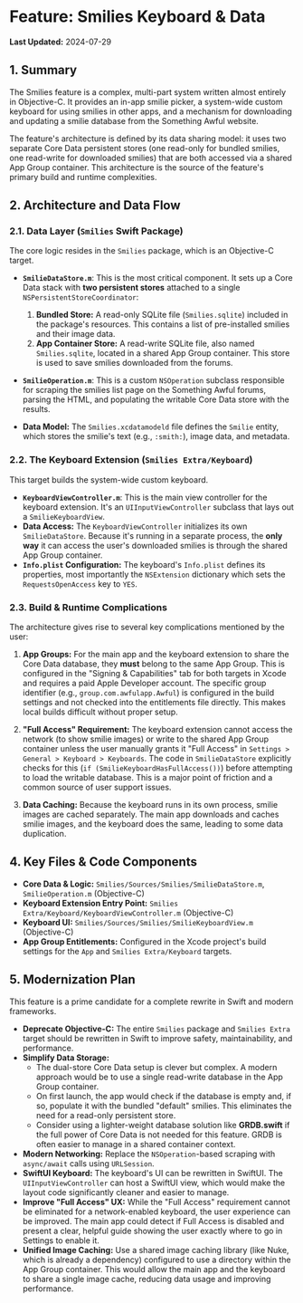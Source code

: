 # Feature: Smilies Keyboard & Data

**Last Updated:** 2024-07-29

## 1. Summary

The Smilies feature is a complex, multi-part system written almost entirely in Objective-C. It provides an in-app smilie picker, a system-wide custom keyboard for using smilies in other apps, and a mechanism for downloading and updating a smilie database from the Something Awful website.

The feature's architecture is defined by its data sharing model: it uses two separate Core Data persistent stores (one read-only for bundled smilies, one read-write for downloaded smilies) that are both accessed via a shared App Group container. This architecture is the source of the feature's primary build and runtime complexities.

## 2. Architecture and Data Flow

### 2.1. Data Layer (`Smilies` Swift Package)

The core logic resides in the `Smilies` package, which is an Objective-C target.

-   **`SmilieDataStore.m`**: This is the most critical component. It sets up a Core Data stack with **two persistent stores** attached to a single `NSPersistentStoreCoordinator`:
    1.  **Bundled Store:** A read-only SQLite file (`Smilies.sqlite`) included in the package's resources. This contains a list of pre-installed smilies and their image data.
    2.  **App Container Store:** A read-write SQLite file, also named `Smilies.sqlite`, located in a shared App Group container. This store is used to save smilies downloaded from the forums.

-   **`SmilieOperation.m`**: This is a custom `NSOperation` subclass responsible for scraping the smilies list page on the Something Awful forums, parsing the HTML, and populating the writable Core Data store with the results.

-   **Data Model:** The `Smilies.xcdatamodeld` file defines the `Smilie` entity, which stores the smilie's text (e.g., `:smith:`), image data, and metadata.

### 2.2. The Keyboard Extension (`Smilies Extra/Keyboard`)

This target builds the system-wide custom keyboard.

-   **`KeyboardViewController.m`**: This is the main view controller for the keyboard extension. It's an `UIInputViewController` subclass that lays out a `SmilieKeyboardView`.
-   **Data Access:** The `KeyboardViewController` initializes its own `SmilieDataStore`. Because it's running in a separate process, the **only way** it can access the user's downloaded smilies is through the shared App Group container.
-   **`Info.plist` Configuration:** The keyboard's `Info.plist` defines its properties, most importantly the `NSExtension` dictionary which sets the `RequestsOpenAccess` key to `YES`.

### 2.3. Build & Runtime Complications

The architecture gives rise to several key complications mentioned by the user:

1.  **App Groups:** For the main app and the keyboard extension to share the Core Data database, they **must** belong to the same App Group. This is configured in the "Signing & Capabilities" tab for both targets in Xcode and requires a paid Apple Developer account. The specific group identifier (e.g., `group.com.awfulapp.Awful`) is configured in the build settings and not checked into the entitlements file directly. This makes local builds difficult without proper setup.

2.  **"Full Access" Requirement:** The keyboard extension cannot access the network (to show smilie images) or write to the shared App Group container unless the user manually grants it "Full Access" in `Settings > General > Keyboard > Keyboards`. The code in `SmilieDataStore` explicitly checks for this (`if (SmilieKeyboardHasFullAccess())`) before attempting to load the writable database. This is a major point of friction and a common source of user support issues.

3.  **Data Caching:** Because the keyboard runs in its own process, smilie images are cached separately. The main app downloads and caches smilie images, and the keyboard does the same, leading to some data duplication.

## 4. Key Files & Code Components

-   **Core Data & Logic:** `Smilies/Sources/Smilies/SmilieDataStore.m`, `SmilieOperation.m` (Objective-C)
-   **Keyboard Extension Entry Point:** `Smilies Extra/Keyboard/KeyboardViewController.m` (Objective-C)
-   **Keyboard UI:** `Smilies/Sources/Smilies/SmilieKeyboardView.m` (Objective-C)
-   **App Group Entitlements:** Configured in the Xcode project's build settings for the `App` and `Smilies Extra/Keyboard` targets.

## 5. Modernization Plan

This feature is a prime candidate for a complete rewrite in Swift and modern frameworks.

-   **Deprecate Objective-C:** The entire `Smilies` package and `Smilies Extra` target should be rewritten in Swift to improve safety, maintainability, and performance.
-   **Simplify Data Storage:**
    -   The dual-store Core Data setup is clever but complex. A modern approach would be to use a single read-write database in the App Group container.
    -   On first launch, the app would check if the database is empty and, if so, populate it with the bundled "default" smilies. This eliminates the need for a read-only persistent store.
    -   Consider using a lighter-weight database solution like **GRDB.swift** if the full power of Core Data is not needed for this feature. GRDB is often easier to manage in a shared container context.
-   **Modern Networking:** Replace the `NSOperation`-based scraping with `async/await` calls using `URLSession`.
-   **SwiftUI Keyboard:** The keyboard's UI can be rewritten in SwiftUI. The `UIInputViewController` can host a SwiftUI view, which would make the layout code significantly cleaner and easier to manage.
-   **Improve "Full Access" UX:** While the "Full Access" requirement cannot be eliminated for a network-enabled keyboard, the user experience can be improved. The main app could detect if Full Access is disabled and present a clear, helpful guide showing the user exactly where to go in Settings to enable it.
-   **Unified Image Caching:** Use a shared image caching library (like Nuke, which is already a dependency) configured to use a directory within the App Group container. This would allow the main app and the keyboard to share a single image cache, reducing data usage and improving performance. 